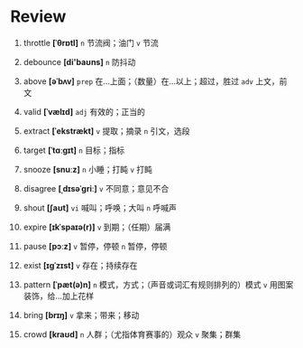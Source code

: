 # Review
1. throttle **[ˈθrɒtl]** `n` 节流阀；油门 `v` 节流

2. debounce **[di'baʊns]** `n` 防抖动

3. above **[əˈbʌv]** `prep` 在...上面；（数量）在...以上；超过，胜过 `adv` 上文，前文

4. valid **[ˈvælɪd]** `adj` 有效的；正当的

6. extract **[ˈekstrækt]** `v` 提取；摘录 `n` 引文，选段

5. target **[ˈtɑːɡɪt]** `n` 目标；指标

7. snooze **[snuːz]** `n` 小睡；打盹 `v` 打盹

8. disagree **[ˌdɪsəˈɡriː]** `v` 不同意；意见不合

9. shout **[ʃaʊt]** `vi` 喊叫；呼唤；大叫 `n` 呼喊声

10. expire **[ɪkˈspaɪə(r)]** `v` 到期；（任期）届满

11. pause **[pɔːz]** `v` 暂停，停顿 `n` 暂停，停顿

12. exist **[ɪɡˈzɪst]** `v` 存在；持续存在

13. pattern **[ˈpæt(ə)n]** `n` 模式，方式；（声音或词汇有规则排列的）模式 `v` 用图案装饰，给...加上花样

14. bring **[brɪŋ]** `v` 拿来；带来；移动

15. crowd **[kraʊd]** `n` 人群；（尤指体育赛事的）观众 `v` 聚集；群集

